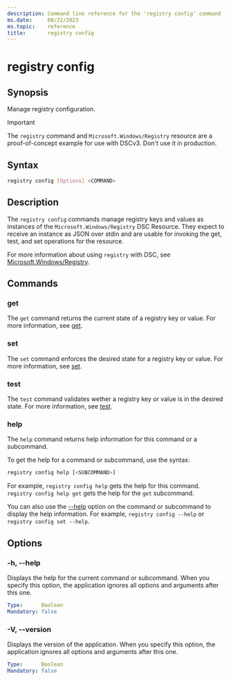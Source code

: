 ```yaml
---
description: Command line reference for the 'registry config' command
ms.date:     08/22/2023
ms.topic:    reference
title:       registry config
---
```


# registry config

## Synopsis

Manage registry configuration.

> [!IMPORTANT]
> The `registry` command and `Microsoft.Windows/Registry` resource are a proof-of-concept example
> for use with DSCv3. Don't use it in production.

## Syntax

```sh
registry config [Options] <COMMAND>
```

## Description

The `registry config` commands manage registry keys and values as instances of the
`Microsoft.Windows/Registry` DSC Resource. They expect to receive an instance as JSON over stdin
and are usable for invoking the get, test, and set operations for the resource.

For more information about using `registry` with DSC, see [Microsoft.Windows/Registry][01].

## Commands

### get

The `get` command returns the current state of a registry key or value. For more information, see
[get][02].

### set

The `set` command enforces the desired state for a registry key or value. For more information, see
[set][03].

### test

The `test` command validates wether a registry key or value is in the desired state. For more
information, see [test][04].

### help

The `help` command returns help information for this command or a subcommand.

To get the help for a command or subcommand, use the syntax:

```sh
registry config help [<SUBCOMMAND>]
```

For example, `registry config help` gets the help for this command. `registry config help get`
gets the help for the `get` subcommand.

You can also use the [--help](#-h---help) option on the command or subcommand to display the help
information. For example, `registry config --help` or `registry config set --help`.

## Options

### -h, --help

Displays the help for the current command or subcommand. When you specify this option, the
application ignores all options and arguments after this one.

```yaml
Type:      Boolean
Mandatory: false
```

### -V, --version

Displays the version of the application. When you specify this option, the application ignores all
options and arguments after this one.

```yaml
Type:      Boolean
Mandatory: false
```

<!-- Link references -->
[01]: ../../resource.md
[02]: get.md
[03]: set.md
[04]: test.md
